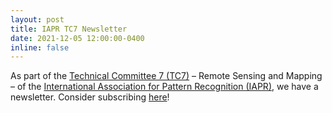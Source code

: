 ```yaml
---
layout: post
title: IAPR TC7 Newsletter
date: 2021-12-05 12:00:00-0400
inline: false
---
```



As part of the <a href="http://iapr-tc7.ipb.uni-bonn.de">Technical Committee 7 (TC7)</a> – Remote Sensing and Mapping – of the <a href="http://www.iapr.org/index.php">International Association for Pattern Recognition (IAPR)</a>, we have a newsletter. Consider subscribing <a href="https://uni-bonn.us6.list-manage.com/subscribe?u=50f17e0dc95df7450670f93c4&id=4d1d0465fd">here</a>!
